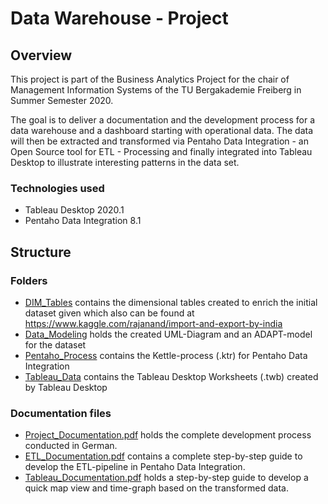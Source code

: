 # Data Warehouse - Project

## Overview
This project is part of the Business Analytics Project for the chair of Management Information Systems of the TU Bergakademie Freiberg in Summer Semester 2020.

The goal is to deliver a documentation and the development process for a data warehouse and a dashboard starting with operational data. The data will then be extracted and transformed via Pentaho Data Integration - an Open Source tool for ETL - Processing and finally integrated into Tableau Desktop to illustrate interesting patterns in the data set.

### Technologies used
* Tableau Desktop 2020.1
* Pentaho Data Integration 8.1

## Structure
### Folders
* [DIM_Tables](https://github.com/antivism/BA_Project/tree/master/DIM_Tables) contains the dimensional tables created to enrich the initial dataset given which also can be found at https://www.kaggle.com/rajanand/import-and-export-by-india
* [Data_Modeling](https://github.com/antivism/BA_Project/tree/master/Data_Modeling) holds the created UML-Diagram and an ADAPT-model for the dataset
* [Pentaho_Process](https://github.com/antivism/BA_Project/tree/master/Pentaho_Process) contains the Kettle-process (.ktr) for Pentaho Data Integration
* [Tableau_Data](https://github.com/antivism/BA_Project/tree/master/Tableau_Data) contains the Tableau Desktop Worksheets (.twb) created by Tableau Desktop
### Documentation files
* [Project_Documentation.pdf](https://github.com/antivism/BA_Project/blob/master/Project_Documentation.pdf) holds the complete development process conducted in German.
* [ETL_Documentation.pdf](https://github.com/antivism/BA_Project/blob/master/ETL_Documentation.pdf) contains a complete step-by-step guide to develop the ETL-pipeline in Pentaho Data Integration.
* [Tableau_Documentation.pdf](https://github.com/antivism/BA_Project/blob/master/Tableau_Documentation.pdf) holds a step-by-step guide to develop a quick map view and time-graph based on the transformed data.
